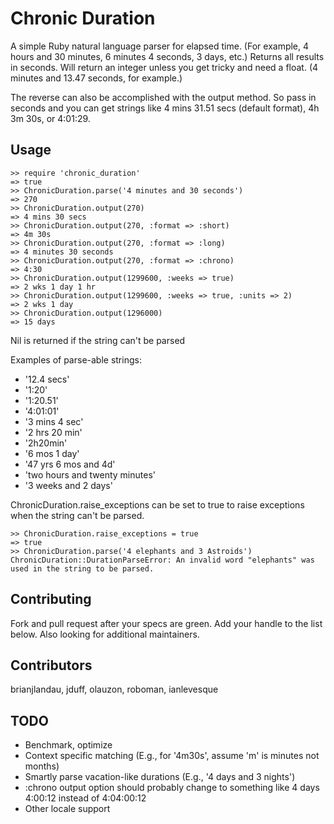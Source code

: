 # Chronic Duration

A simple Ruby natural language parser for elapsed time. (For example, 4 hours and 30 minutes, 6 minutes 4 seconds, 3 days, etc.) Returns all results in seconds. Will return an integer unless you get tricky and need a float. (4 minutes and 13.47 seconds, for example.)

The reverse can also be accomplished with the output method. So pass in seconds and you can get strings like 4 mins 31.51 secs (default  format), 4h 3m 30s, or 4:01:29.

## Usage

    >> require 'chronic_duration'
    => true
    >> ChronicDuration.parse('4 minutes and 30 seconds')
    => 270
    >> ChronicDuration.output(270)
    => 4 mins 30 secs
    >> ChronicDuration.output(270, :format => :short)
    => 4m 30s
    >> ChronicDuration.output(270, :format => :long)
    => 4 minutes 30 seconds
    >> ChronicDuration.output(270, :format => :chrono)
    => 4:30
    >> ChronicDuration.output(1299600, :weeks => true)
    => 2 wks 1 day 1 hr
    >> ChronicDuration.output(1299600, :weeks => true, :units => 2)
    => 2 wks 1 day
    >> ChronicDuration.output(1296000)
    => 15 days

Nil is returned if the string can't be parsed

Examples of parse-able strings:

* '12.4 secs'
* '1:20'
* '1:20.51'
* '4:01:01'
* '3 mins 4 sec'
* '2 hrs 20 min'
* '2h20min'
* '6 mos 1 day'
* '47 yrs 6 mos and 4d'
* 'two hours and twenty minutes'
* '3 weeks and 2 days'

ChronicDuration.raise_exceptions can be set to true to raise exceptions when the string can't be parsed.

    >> ChronicDuration.raise_exceptions = true
    => true
    >> ChronicDuration.parse('4 elephants and 3 Astroids')
    ChronicDuration::DurationParseError: An invalid word "elephants" was used in the string to be parsed.

## Contributing

Fork and pull request after your specs are green. Add your handle to the list below.
Also looking for additional maintainers.

## Contributors

brianjlandau, jduff, olauzon, roboman, ianlevesque

## TODO

* Benchmark, optimize
* Context specific matching (E.g., for '4m30s', assume 'm' is minutes not months)
* Smartly parse vacation-like durations (E.g., '4 days and 3 nights')
* :chrono output option should probably change to something like 4 days 4:00:12 instead of 4:04:00:12
* Other locale support
